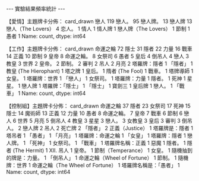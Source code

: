 --- 實驗結果頻率統計 ---

【愛情】主題牌卡分佈：
card_drawn
戀人                 119
戀人。                 95
戀人牌。                13
戀人牌                 13
戀人（The Lovers）       4
恋人。                  1
情人                   1
情人牌                  1
戀人牌（The Lovers）      1
節制                   1
愚者                   1
Name: count, dtype: int64

【工作】主題牌卡分佈：
card_drawn
命運之輪                   72
隱士                     31
隱者                     22
力量                     16
戰車                     14
正義                     10
節制                      9
皇帝                      8
命運之輪。                   8
女祭司                     6
愚者                      5
皇后                      4
倒吊人                     4
戀人                      3
教皇                      3
世界                      2
皇帝。                     2
節制。                     2
審判                      2
吊人                      2
月亮                      2
塔羅牌：隱者                  1
「隱者」                    1
教皇 (The Hierophant)     1
塔之牌                     1
皇后。                     1
隋者 (The Fool)           1
戰車。                     1
塔牌導師                    1
女皇。                     1
塔羅牌：世界                  1
「戀人」                    1
女祭司。                    1
塔羅牌：力量                  1
隱者。                     1
死神                      1
星星。                     1
戀人牌                     1
塔羅牌：「隱士」                1
「隱士」                    1
寶劍三                     1
皇后牌                     1
戀人。                     1
「戰車」                    1
Name: count, dtype: int64

【控制組】主題牌卡分佈：
card_drawn
命運之輪                          37
隱者                            23
女祭司                           17
死神                            15
隱士                            14
魔術師                           13
正義                            12
力量                            10
愚者                             8
命運之輪。                          7
皇帝                             7
戰車                             6
節制                             6
戀人                             6
世界                             5
月亮                             5
倒吊人                            4
教皇                             3
星星                             3
戀人。                            3
女教皇                            3
皇后                             3
審判                             3
倒吊人。                           2
戀人牌                            2
吊人                             2
死亡牌                            2
「隱者」                           2
正義（Justice）                    1
塔羅牌是：隱者                        1
塔吊者                            1
「愚者」                           1
「月亮」                           1
塔羅牌：命運之輪                       1
「女皇」                           1
塔羅牌：隱者                         1
戀人牌。                           1
「死神」                           1
女祭司。                           1
「戰車」                           1
塔羅牌名稱：正義                       1
惡魔                             1
隱者。                            1
隱者 (The Hermit)                1
XII. 吊人                        1
皇帝。                            1
節制（Temperance）                 1
女皇。                            1
隨機抽到的牌是：力量。                    1
「倒吊人」                          1
命運之輪（Wheel of Fortune）         1
節制。                            1
隨機牌：世界                         1
命運之輪（The Wheel of Fortune）     1
塔羅牌名稱是：「愚者」                    1
Name: count, dtype: int64